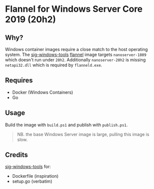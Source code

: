 # Flannel for Windows Server Core 2019 (20h2)

## Why?
Windows container images require a close match to the host operating system. The [sig-windows-tools][1] [flannel][2] image
targets `nanoserver-1809` which doesn't run under `20h2`. Additionally `nanoserver-20h2` is missing `netapi32.dll`
which is required by `flanneld.exe`.

## Requires
* Docker (Windows Containers)
* Go

## Usage
Build the image with `build.ps1` and publish with `publish.ps1`.

> NB. the base Windows Server image is large, pulling this image is slow.

## Credits
[sig-windows-tools][1] for:
* Dockerfile (inspiration)
* setup.go (verbatim)

[1]: https://github.com/kubernetes-sigs/sig-windows-tools
[2]: https://github.com/flannel-io/flannel
